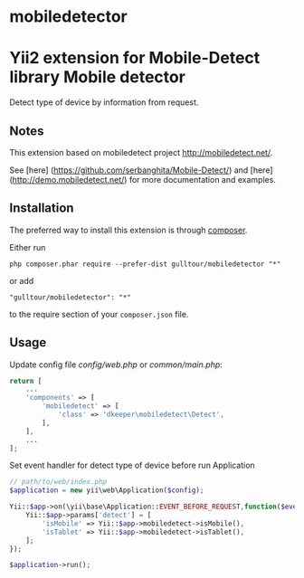 # mobiledetector
Yii2 extension for Mobile-Detect library
Mobile detector
===============
Detect type of device by information from request.
## Notes

This extension based on mobiledetect project http://mobiledetect.net/.

See [here] (https://github.com/serbanghita/Mobile-Detect/) and [here] (http://demo.mobiledetect.net/) for more documentation and examples.

## Installation

The preferred way to install this extension is through [composer](http://getcomposer.org/download/).

Either run

```
php composer.phar require --prefer-dist gulltour/mobiledetector "*"
```

or add

```
"gulltour/mobiledetector": "*"
```

to the require section of your `composer.json` file.


## Usage

Update config file *config/web.php* or *common/main.php*:

```php
return [
    ...
    'components' => [
        'mobiledetect' => [
            'class' => 'dkeeper\mobiledetect\Detect',
        ],
    ],
    ...
];
```

Set event handler for detect type of device before run Application
```php
// path/to/web/index.php
$application = new yii\web\Application($config);

Yii::$app->on(\yii\base\Application::EVENT_BEFORE_REQUEST,function($event){
    Yii::$app->params['detect'] = [
        'isMobile' => Yii::$app->mobiledetect->isMobile(),
        'isTablet' => Yii::$app->mobiledetect->isTablet(),
    ];
});

$application->run();
```
